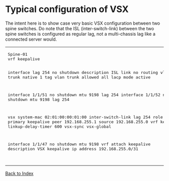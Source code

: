 # Typical configuration of VSX 

The intent here is to show case very basic VSX configuration between two spine switches. Do note that the ISL (inter-switch-link) between the two spine switches is configured as regular lag, not a multi-chassis lag like a connected server would. 


<table>

<td>
<pre>
Spine-01
vrf keepalive

interface lag 254
    no shutdown
    description ISL link
    no routing
    vlan trunk native 1 tag
    vlan trunk allowed all
    lacp mode active

interface 1/1/51
    no shutdown
    mtu 9198
    lag 254
interface 1/1/52
    no shutdown
    mtu 9198
    lag 254

vsx
    system-mac 02:01:00:00:01:00
    inter-switch-link lag 254
    role primary
    keepalive peer 192.168.255.1 source 192.168.255.0 vrf keepalive
    linkup-delay-timer 600
    vsx-sync vsx-global

interface 1/1/47
    no shutdown
    mtu 9198
    vrf attach keepalive
    description VSX keepalive
    ip address 192.168.255.0/31
</td>
</pre>

<td>
<pre>
Spine-02
vrf keepalive


interface lag 254
    no shutdown
    description ISL link
    no routing
    vlan trunk native 1 tag
    vlan trunk allowed all
    lacp mode active

interface 1/1/51
    no shutdown
    mtu 9198
    lag 254
interface 1/1/52
    no shutdown
    mtu 9198
    lag 254

vsx
    system-mac 02:01:00:00:01:00
    inter-switch-link lag 254
    role secondary
    keepalive peer 192.168.255.0 source 192.168.255.1 vrf keepalive
    linkup-delay-timer 600
    vsx-sync vsx-global

interface 1/1/47
    no shutdown
    mtu 9198
    vrf attach keepalive
    description VSX keepalive
    ip address 192.168.255.1/31 
</td>
</pre>
</table>

[Back to Index](../index.md)